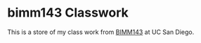 # bimm143 Classwork

This is a store of my class work from [BIMM143](https://bioboot.github.io/bimm143_W19/) at UC San Diego.
